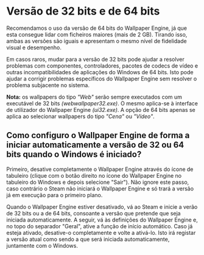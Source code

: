 # Versão de 32 bits e de 64 bits

Recomendamos o uso da versão de 64 bits do Wallpaper Engine, já que esta consegue lidar com ficheiros maiores (mais de 2 GB). Tirando isso, ambas as versões são iguais e apresentam o mesmo nível de fidelidade visual e desempenho.

Em casos raros, mudar para a versão de 32 bits pode ajudar a resolver problemas com componentes, controladores, pacotes de codecs de vídeo e outras incompatibilidades de aplicações do Windows de 64 bits. Isto pode ajudar a corrigir problemas específicos do Wallpaper Engine sem resolver o problema subjacente no sistema.

**Nota:** os wallpapers do tipo *"Web"* serão sempre executados com um executável de 32 bits *(webwallpaper32.exe)*. O mesmo aplica-se à interface de utilizador do Wallpaper Engine *(ui32.exe)*. A opção de 64 bits apenas se aplica ao selecionar wallpapers do tipo *"Cena"* ou *"Vídeo"*.

## Como configuro o Wallpaper Engine de forma a iniciar automaticamente a versão de 32 ou 64 bits quando o Windows é iniciado?

Primeiro, desative completamente o Wallpaper Engine através do ícone de tabuleiro (clique com o botão direito no ícone do Wallpaper Engine no tabuleiro do Windows e depois selecione "Sair"). Não ignore este passo, caso contrário o Steam não iniciará o Wallpaper Engine e só trará a versão já em execução para o primeiro plano.

Quando o Wallpaper Engine estiver desativado, vá ao Steam e inicie a verão de 32 bits ou a de 64 bits, consoante a versão que pretende que seja iniciada automaticamente. A seguir, vá às definições do Wallpaper Engine e, no topo do separador "Geral", ative a função de início automático. Caso já esteja ativado, desative-o completamente e volte a ativá-lo. Isto irá registar a versão atual como sendo a que será iniciada automaticamente, juntamente com o Windows.